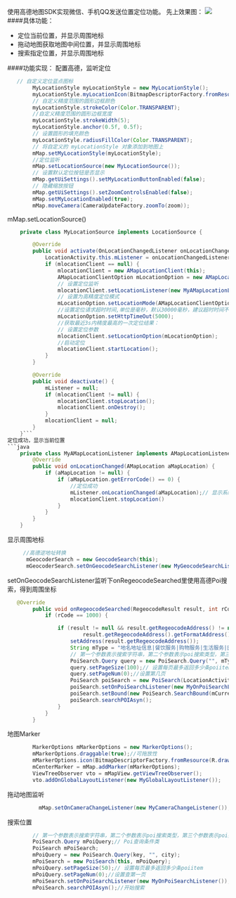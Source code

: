 

使用高德地图SDK实现微信、手机QQ发送位置定位功能。
先上效果图：
![](http://upload-images.jianshu.io/upload_images/6420165-149eda42b86b8f11.gif?imageMogr2/auto-orient/strip)
####具体功能：
- 定位当前位置，并显示周围地标
- 拖动地图获取地图中间位置，并显示周围地标
- 搜索指定位置，并显示周围地标

####功能实现：
配置高德，监听定位
```java
   // 自定义定位蓝点图标
        MyLocationStyle myLocationStyle = new MyLocationStyle();
        myLocationStyle.myLocationIcon(BitmapDescriptorFactory.fromResource(R.drawable.gps_point));
        // 自定义精度范围的圆形边框颜色
        myLocationStyle.strokeColor(Color.TRANSPARENT);
        //自定义精度范围的圆形边框宽度
        myLocationStyle.strokeWidth(5);
        myLocationStyle.anchor(0.5f, 0.5f);
        // 设置圆形的填充颜色
        myLocationStyle.radiusFillColor(Color.TRANSPARENT);
        // 将自定义的 myLocationStyle 对象添加到地图上
        mMap.setMyLocationStyle(myLocationStyle);
        //定位监听
        mMap.setLocationSource(new MyLocationSource());
        // 设置默认定位按钮是否显示
        mMap.getUiSettings().setMyLocationButtonEnabled(false);
        // 隐藏缩放按钮
        mMap.getUiSettings().setZoomControlsEnabled(false);
        mMap.setMyLocationEnabled(true);
        mMap.moveCamera(CameraUpdateFactory.zoomTo(zoom));
```
mMap.setLocationSource()
```java
    private class MyLocationSource implements LocationSource {

        @Override
        public void activate(OnLocationChangedListener onLocationChangedListener) {
            LocationActivity.this.mListener = onLocationChangedListener;
            if (mlocationClient == null) {
                mlocationClient = new AMapLocationClient(this);
                AMapLocationClientOption mLocationOption = new AMapLocationClientOption();
                // 设置定位监听
                mlocationClient.setLocationListener(new MyAMapLocationListener());
                // 设置为高精度定位模式
                mLocationOption.setLocationMode(AMapLocationClientOption.AMapLocationMode.Hight_Accuracy);
                //设置定位请求超时时间,单位是毫秒，默认30000毫秒，建议超时时间不要低于8000毫秒。
                mLocationOption.setHttpTimeOut(5000);
                //获取最近3s内精度最高的一次定位结果：
                // 设置定位参数
                mlocationClient.setLocationOption(mLocationOption);
                //启动定位
                mlocationClient.startLocation();
            }
        }

        @Override
        public void deactivate() {
            mListener = null;
            if (mlocationClient != null) {
                mlocationClient.stopLocation();
                mlocationClient.onDestroy();
            }
            mlocationClient = null;
        }
    }```
定位成功，显示当前位置
```java
    private class MyAMapLocationListener implements AMapLocationListener {
        @Override
        public void onLocationChanged(AMapLocation aMapLocation) {
            if (aMapLocation != null) {
                if (aMapLocation.getErrorCode() == 0) {
                    //定位成功
                    mListener.onLocationChanged(aMapLocation);// 显示系统小蓝点
                    mlocationClient.stopLocation()
                } 
            }
        }
    }
```
显示周围地标
```java
     //高德逆地址转换
      mGeocoderSearch = new GeocodeSearch(this);
      mGeocoderSearch.setOnGeocodeSearchListener(new MyGeocodeSearchListener());
```     
setOnGeocodeSearchListener监听下onRegeocodeSearched里使用高德Poi搜索，得到周围坐标
```java
   @Override
        public void onRegeocodeSearched(RegeocodeResult result, int rCode) {
            if (rCode == 1000) {

                if (result != null && result.getRegeocodeAddress() != null &&
                        result.getRegeocodeAddress().getFormatAddress() != null) {
                    setAddress(result.getRegeocodeAddress());
                    String mType = "地名地址信息|餐饮服务|购物服务|生活服务|医疗保健服务|住宿服务|风景名胜|商务住宅|政府机构及社会团体|科教文化服务|交通设施服务|金融保险服务|公司企业|道路附属设施|公共设施";
                    // 第一个参数表示搜索字符串，第二个参数表示poi搜索类型，第三个参数表示poi搜索区域（空字符串代表全国）
                    PoiSearch.Query query = new PoiSearch.Query("", mType, result.getRegeocodeAddress().getCityCode());
                    query.setPageSize(100);// 设置每页最多返回多少条poiitem
                    query.setPageNum(0);//设置第几页
                    PoiSearch poiSearch = new PoiSearch(LocationActivity.this, query);
                    poiSearch.setOnPoiSearchListener(new MyOnPoiSearchListener());//设置数据返回的监听器
                    poiSearch.setBound(new PoiSearch.SearchBound(mCurrentPoint, 1000, true));//
                    poiSearch.searchPOIAsyn();
                }
            }
        }
````
地图Marker
```java
        MarkerOptions mMarkerOptions = new MarkerOptions();
        mMarkerOptions.draggable(true);//可拖放性
        mMarkerOptions.icon(BitmapDescriptorFactory.fromResource(R.drawable.ic_location_marker));
        mCenterMarker = mMap.addMarker(mMarkerOptions);
        ViewTreeObserver vto = mMapView.getViewTreeObserver();
        vto.addOnGlobalLayoutListener(new MyGlobalLayoutListener());
```
拖动地图监听
```java
          mMap.setOnCameraChangeListener(new MyCameraChangeListener());
```
搜索位置
```java
        // 第一个参数表示搜索字符串，第二个参数表示poi搜索类型，第三个参数表示poi搜索区域（空字符串代表全国）
        PoiSearch.Query mPoiQuery;// Poi查询条件类
        PoiSearch mPoiSearch;
        mPoiQuery = new PoiSearch.Query(key, "", city);
        mPoiSearch = new PoiSearch(this, mPoiQuery);
        mPoiQuery.setPageSize(50);// 设置每页最多返回多少条poiitem
        mPoiQuery.setPageNum(0);//设置查第一页
        mPoiSearch.setOnPoiSearchListener(new MyOnPoiSearchListener());
        mPoiSearch.searchPOIAsyn();//开始搜索
```

